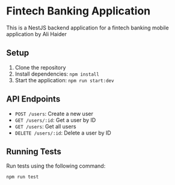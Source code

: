 # Fintech Banking Application

This is a NestJS backend application for a fintech banking mobile application by Ali Haider

## Setup

1. Clone the repository
2. Install dependencies: `npm install`
3. Start the application: `npm run start:dev`

## API Endpoints

- `POST /users`: Create a new user
- `GET /users/:id`: Get a user by ID
- `GET /users`: Get all users
- `DELETE /users/:id`: Delete a user by ID

## Running Tests

Run tests using the following command:

```sh
npm run test
